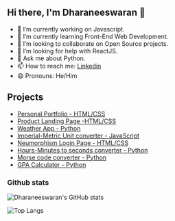 ## Hi there, I'm Dharaneeswaran 👋

<!--
**DharaneeswaranR/DharaneeswaranR** is a ✨ _special_ ✨ repository because its `README.md` (this file) appears on your GitHub profile.

Here are some ideas to get you started:
-->
- 🔭 I’m currently working on Javascript.
- 🌱 I’m currently learning Front-End Web Development.
- 👯 I’m looking to collaborate on Open Source projects.
- 🤔 I’m looking for help with ReactJS.
- 💬 Ask me about Python.
- 📫 How to reach me: [Linkedin](https://www.linkedin.com/in/dharaneeswaranr/)
- 😄 Pronouns: He/Him  

## Projects

- [Personal Portfolio - HTML/CSS](https://dharaneeswaranr.github.io/)
- [Product Landing Page -HTML/CSS](https://dharaneeswaranr.github.io/Product-Landing-Page/)
- [Weather App - Python](https://github.com/DharaneeswaranR/Weather-script)
- [Imperial-Metric Unit converter - JavaScript](https://dharaneeswaranr.github.io/JavaScript-Unit-Converter/)
- [Neumorphism Login Page - HTML/CSS](https://dharaneeswaranr.github.io/Neumorphism-Login-Page/)
- [Hours-Minutes to seconds converter - Python](https://github.com/DharaneeswaranR/Tkinter-Python-GUI)
- [Morse code converter - Python](https://github.com/DharaneeswaranR/Morse-Code-Converter)
- [GPA Calculator - Python](https://github.com/DharaneeswaranR/CGPA-Calculator)

### Github stats

![Dharaneeswaran's GitHub stats](https://github-readme-stats.vercel.app/api?username=DharaneeswaranR&theme=radical&show_icons=true)

![Top Langs](https://github-readme-stats.vercel.app/api/top-langs/?username=DharaneeswaranR&layout=compact)
